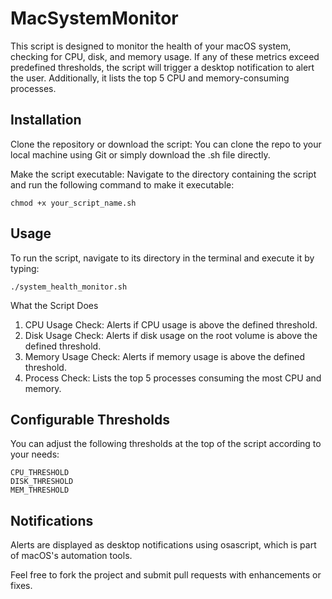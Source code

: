 # MacSystemMonitor

This script is designed to monitor the health of your macOS system, checking for CPU, disk, and memory usage. If any of these metrics exceed predefined thresholds, the script will trigger a desktop notification to alert the user. Additionally, it lists the top 5 CPU and memory-consuming processes.

## Installation

Clone the repository or download the script: You can clone the repo to your local machine using Git or simply download the .sh file directly.

Make the script executable: Navigate to the directory containing the script and run the following command to make it executable:
```
chmod +x your_script_name.sh
```

## Usage

To run the script, navigate to its directory in the terminal and execute it by typing:
```
./system_health_monitor.sh
```

What the Script Does

1. CPU Usage Check: Alerts if CPU usage is above the defined threshold.
2. Disk Usage Check: Alerts if disk usage on the root volume is above the defined threshold.
3. Memory Usage Check: Alerts if memory usage is above the defined threshold.
4. Process Check: Lists the top 5 processes consuming the most CPU and memory.

## Configurable Thresholds
You can adjust the following thresholds at the top of the script according to your needs:
```
CPU_THRESHOLD
DISK_THRESHOLD
MEM_THRESHOLD
```

## Notifications
Alerts are displayed as desktop notifications using osascript, which is part of macOS's automation tools.

Feel free to fork the project and submit pull requests with enhancements or fixes.
